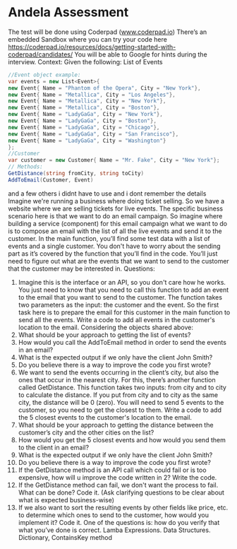 # Andela Assessment


The test will be done using Coderpad (www.coderpad.io)
There’s an embedded Sandbox where you can try your code here
https://coderpad.io/resources/docs/getting-started-with-coderpad/candidates/
You will be able to Google for hints during the interview.
Context:
Given the following:
List of Events
```csharp
//Event object example:
var events = new List<Event>{
new Event{ Name = "Phantom of the Opera", City = "New York"},
new Event{ Name = "Metallica", City = "Los Angeles"},
new Event{ Name = "Metallica", City = "New York"},
new Event{ Name = "Metallica", City = "Boston"},
new Event{ Name = "LadyGaGa", City = "New York"},
new Event{ Name = "LadyGaGa", City = "Boston"},
new Event{ Name = "LadyGaGa", City = "Chicago"},
new Event{ Name = "LadyGaGa", City = "San Francisco"},
new Event{ Name = "LadyGaGa", City = "Washington"}
};
//Customer
var customer = new Customer{ Name = "Mr. Fake", City = "New York"};
// Methods:
GetDistance(string fromCity, string toCity)
AddToEmail(Customer, Event)
```
and a few others i didnt have to use and i dont remember the details
Imagine we're running a business where doing ticket selling.
So we have a website where we are selling tickets for live events. The specific business
scenario here is that we want to do an email campaign.
So imagine where building a service (component) for this email campaign what we want to do is
to compose an email with the list of all the live events and send it to the customer.
In the main function, you’ll find some test data with a list of events and a single customer.
You don't have to worry about the sending part as it’s covered by the function that you’ll find in
the code.
You’ll just need to figure out what are the events that we want to send to the customer that the
customer may be interested in.
Questions:
1. Imagine this is the interface or an API, so you don't care how he works. You just need to know
that you need to call this function to add an event to the email that you want to send to the
customer. The function takes two parameters as the input: the customer and the event. So the
first task here is to prepare the email for this customer in the main function to send all the
events.
Write a code to add all events in the customer's location to the email. Considering the objects
shared above:
1. What should be your approach to getting the list of events?
2. How would you call the AddToEmail method in order to send the events in an email?
3. What is the expected output if we only have the client John Smith?
4. Do you believe there is a way to improve the code you first wrote?
2. We want to send the events occurring in the client’s city, but also the ones that occur in the
nearest city. For this, there’s another function called GetDistance. This function takes two
inputs: from city and to city to calculate the distance. If you put from city and to city as the same
city, the distance will be 0 (zero). You will need to send 5 events to the customer, so you need to
get the closest to them.
Write a code to add the 5 closest events to the customer's location to the email.
1. What should be your approach to getting the distance between the customer’s city and
the other cities on the list?
2. How would you get the 5 closest events and how would you send them to the client in an
email?
3. What is the expected output if we only have the client John Smith?
4. Do you believe there is a way to improve the code you first wrote?
3. If the GetDistance method is an API call which could fail or is too expensive, how will u
improve the code written in 2? Write the code.
4. If the GetDistance method can fail, we don't want the process to fail. What can be done?
Code it. (Ask clarifying questions to be clear about what is expected business-wise)
5. If we also want to sort the resulting events by other fields like price, etc. to determine which
ones to send to the customer, how would you implement it? Code it.
One of the questions is: how do you verify that what you’ve done is correct.
Lamba Expressions. Data Structures. Dictionary, ContainsKey method
